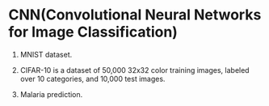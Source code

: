 # CNN(Convolutional Neural Networks for Image Classification)

1. MNIST dataset.

2. CIFAR-10 is a dataset of 50,000 32x32 color training images, labeled over 10 categories, and 10,000 test images.

3. Malaria prediction.
